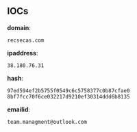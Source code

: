 
## IOCs

__domain__:

```text
recsecas.com
```
__ipaddress__:

```text
38.180.76.31
```
__hash__:

```text
97ed594ef2b5755f0549c6c5758377c0b87cfae0
8bf7fcc70f6ce032217d9210ef30314ddd6b8135
```
__emailid__:

```text
team.managment@outlook.com
```